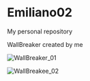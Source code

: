 # Emiliano02
My personal repository

WallBreaker created by me

![WallBreaker_01](https://github.com/Emilian02/Emiliano02/assets/138956137/f69f6337-09dd-4439-82a9-6779e0328491)

![WallBreakee_02](https://github.com/Emilian02/Emiliano02/assets/138956137/81cb4117-770e-4062-8caf-f3da6f55fc04)
